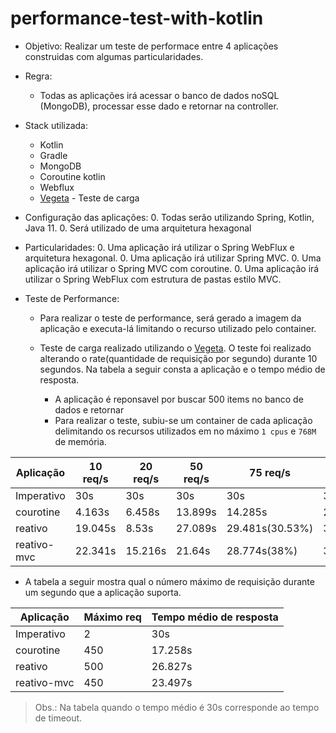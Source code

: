 # performance-test-with-kotlin

- Objetivo: Realizar um teste de performace entre 4 aplicações construidas com algumas particularidades. 

- Regra: 
    - Todas as aplicações irá acessar o banco de dados noSQL (MongoDB), processar esse dado e retornar na controller. 

- Stack utilizada: 
    - Kotlin
    - Gradle
    - MongoDB
    - Coroutine kotlin
    - Webflux
    - [Vegeta](https://github.com/tsenart/vegeta) - Teste de carga

- Configuração das aplicações: 
    0. Todas serão utilizando Spring, Kotlin, Java 11.
    0. Será utilizado de uma arquitetura hexagonal

- Particularidades: 
    0. Uma aplicação irá utilizar o Spring WebFlux e arquitetura hexagonal.
    0. Uma aplicação irá utilizar Spring MVC.
    0. Uma aplicação irá utilizar o Spring MVC com coroutine.
    0. Uma aplicação irá utilizar o Spring WebFlux com estrutura de pastas estilo MVC.

- Teste de Performance: 
    - Para realizar o teste de performance, será gerado a imagem da aplicação e executa-lá limitando o recurso utilizado pelo container.

    - Teste de carga realizado utilizando o [Vegeta](https://github.com/tsenart/vegeta). O teste foi realizado alterando o rate(quantidade de requisição por segundo) durante 10 segundos. Na tabela a seguir consta a aplicação e o tempo médio de resposta. 

        - A aplicação é reponsavel por buscar 500 items no banco de dados e retornar
        - Para realizar o teste, subiu-se um container de cada aplicação delimitando os recursos utilizados em no máximo `1 cpus` e `768M` de memória. 

| Aplicação | 10 req/s| 20 req/s | 50 req/s| 75 req/s | 100 req/s | 
|-----------|---------|----------|---------|----------|-----------|
| Imperativo|   30s   |    30s   |   30s   |   30s    |    30s    |
| courotine |  4.163s |   6.458s | 13.899s |  14.285s |25.533s(36.30%)|
| reativo   | 19.045s |   8.53s  | 27.089s |29.481s(30.53%)|     30s      |
|reativo-mvc| 22.341s |  15.216s |  21.64s |28.774s(38%)|    30s       |


- A tabela a seguir mostra qual o número máximo de requisição durante um segundo que a aplicação suporta.


| Aplicação | Máximo req | Tempo médio de resposta| 
|--|--|--|
| Imperativo | 2 | 30s |
| courotine | 450 | 17.258s |
| reativo | 500 | 26.827s |
| reativo-mvc | 450 | 23.497s |

> Obs.: Na tabela quando o tempo médio é 30s corresponde ao tempo de timeout. 
